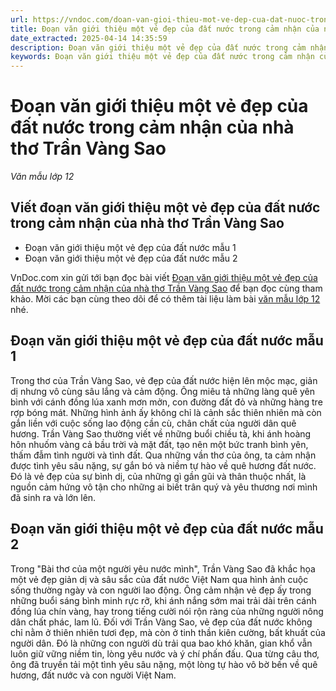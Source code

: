 ```yaml
---
url: https://vndoc.com/doan-van-gioi-thieu-mot-ve-dep-cua-dat-nuoc-trong-cam-nhan-cua-nha-tho-tran-vang-sao-335229
title: Đoạn văn giới thiệu một vẻ đẹp của đất nước trong cảm nhận của nhà thơ Trần Vàng Sao - Văn mẫu lớp 12 - VnDoc.com
date_extracted: 2025-04-14 14:35:59
description: Đoạn văn giới thiệu một vẻ đẹp của đất nước trong cảm nhận của nhà thơ Trần Vàng Sao được VnDoc.com sưu tầm và xin gửi tới bạn đọc cùng tham khảo nhé.
keywords: Đoạn văn giới thiệu một vẻ đẹp của đất nước trong cảm nhận của nhà thơ Trần Vàng Sao,viết đoạn văn giới thiệu một vẻ đẹp của đất nước trong cảm nhận của nhà thơ Trần Vàng Sao,Đoạn văn giới thiệu một vẻ đẹp của đất nước,ngữ văn 12,văn mẫu lớp 12,ngữ văn 12 kết nối tri thức,văn mẫu lớp 12 kết nối tri thức
---
```


# Đoạn văn giới thiệu một vẻ đẹp của đất nước trong cảm nhận của nhà thơ Trần Vàng Sao
 _Văn mẫu lớp 12_
## Viết đoạn văn giới thiệu một vẻ đẹp của đất nước trong cảm nhận của nhà thơ Trần Vàng Sao
  * Đoạn văn giới thiệu một vẻ đẹp của đất nước mẫu 1
  * Đoạn văn giới thiệu một vẻ đẹp của đất nước mẫu 2

VnDoc.com xin gửi tới bạn đọc bài viết [Đoạn văn giới thiệu một vẻ đẹp của đất nước trong cảm nhận của nhà thơ Trần Vàng Sao](<https://vndoc.com/doan-van-gioi-thieu-mot-ve-dep-cua-dat-nuoc-trong-cam-nhan-cua-nha-tho-tran-vang-sao-335229>) để bạn đọc cùng tham khảo. Mời các bạn cùng theo dõi để có thêm tài liệu làm bài [văn mẫu lớp 12](<https://vndoc.com/van-mau-lop12>) nhé.
## Đoạn văn giới thiệu một vẻ đẹp của đất nước mẫu 1
Trong thơ của Trần Vàng Sao, vẻ đẹp của đất nước hiện lên mộc mạc, giản dị nhưng vô cùng sâu lắng và cảm động. Ông miêu tả những làng quê yên bình với cánh đồng lúa xanh mơn mởn, con đường đất đỏ và những hàng tre rợp bóng mát. Những hình ảnh ấy không chỉ là cảnh sắc thiên nhiên mà còn gắn liền với cuộc sống lao động cần cù, chân chất của người dân quê hương. Trần Vàng Sao thường viết về những buổi chiều tà, khi ánh hoàng hôn nhuốm vàng cả bầu trời và mặt đất, tạo nên một bức tranh bình yên, thấm đẫm tình người và tình đất. Qua những vần thơ của ông, ta cảm nhận được tình yêu sâu nặng, sự gắn bó và niềm tự hào về quê hương đất nước. Đó là vẻ đẹp của sự bình dị, của những gì gần gũi và thân thuộc nhất, là nguồn cảm hứng vô tận cho những ai biết trân quý và yêu thương nơi mình đã sinh ra và lớn lên.
## Đoạn văn giới thiệu một vẻ đẹp của đất nước mẫu 2
Trong "Bài thơ của một người yêu nước mình", Trần Vàng Sao đã khắc họa một vẻ đẹp giản dị và sâu sắc của đất nước Việt Nam qua hình ảnh cuộc sống thường ngày và con người lao động. Ông cảm nhận vẻ đẹp ấy trong những buổi sáng bình minh rực rỡ, khi ánh nắng sớm mai trải dài trên cánh đồng lúa chín vàng, hay trong tiếng cười nói rộn ràng của những người nông dân chất phác, lam lũ. Đối với Trần Vàng Sao, vẻ đẹp của đất nước không chỉ nằm ở thiên nhiên tươi đẹp, mà còn ở tinh thần kiên cường, bất khuất của người dân. Đó là những con người dù trải qua bao khó khăn, gian khổ vẫn luôn giữ vững niềm tin, lòng yêu nước và ý chí phấn đấu. Qua từng câu thơ, ông đã truyền tải một tình yêu sâu nặng, một lòng tự hào vô bờ bến về quê hương, đất nước và con người Việt Nam.
